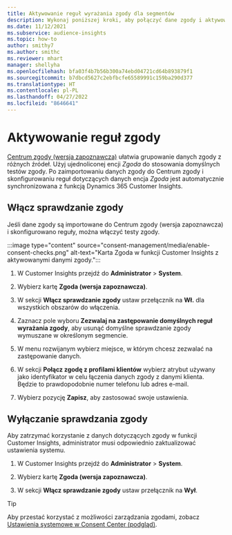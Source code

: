 ```yaml
---
title: Aktywowanie reguł wyrażania zgody dla segmentów
description: Wykonaj poniższej kroki, aby połączyć dane zgody i aktywować testy zgody w funkcji Dynamics 365 Customer Insights. Administrator może także wyłączyć testy zgody.
ms.date: 11/12/2021
ms.subservice: audience-insights
ms.topic: how-to
author: smithy7
ms.author: smithc
ms.reviewer: mhart
manager: shellyha
ms.openlocfilehash: bfa03f4b7b56b300a74ebd04721cd64b893879f1
ms.sourcegitcommit: b7dbcd5627c2ebfbcfe65589991c159ba290d377
ms.translationtype: HT
ms.contentlocale: pl-PL
ms.lasthandoff: 04/27/2022
ms.locfileid: "8646641"
---
```

# <a name="activate-consent-rules"></a>Aktywowanie reguł zgody

[Centrum zgody (wersja zapoznawcza)](consent-management/overview.md) ułatwia grupowanie danych zgody z różnych źródeł. Użyj ujednoliconej encji *Zgoda* do stosowania domyślnych testów zgody. Po zaimportowaniu danych zgody do Centrum zgody i skonfigurowaniu reguł dotyczących danych encja *Zgoda* jest automatycznie synchronizowana z funkcją Dynamics 365 Customer Insights.

## <a name="enable-consent-checks"></a>Włącz sprawdzanie zgody

Jeśli dane zgody są importowane do Centrum zgody (wersja zapoznawcza) i skonfigurowano reguły, można włączyć testy zgody. 

:::image type="content" source="consent-management/media/enable-consent-checks.png" alt-text="Karta Zgoda w funkcji Customer Insights z aktywowanymi danymi zgody.":::

1. W Customer Insights przejdź do **Administrator** > **System**.

1. Wybierz kartę **Zgoda (wersja zapoznawcza)**.

1. W sekcji **Włącz sprawdzanie zgody** ustaw przełącznik na **Wł.** dla wszystkich obszarów do włączenia.

1. Zaznacz pole wyboru **Zezwalaj na zastępowanie domyślnych reguł wyrażania zgody**, aby usunąć domyślne sprawdzanie zgody wymuszane w określonym segmencie. 

1. W menu rozwijanym wybierz miejsce, w którym chcesz zezwalać na zastępowanie danych.     

1. W sekcji **Połącz zgodę z profilami klientów** wybierz atrybut używany jako identyfikator w celu łączenia danych zgody z danymi klienta. Będzie to prawdopodobnie numer telefonu lub adres e-mail. 

1. Wybierz pozycję **Zapisz**, aby zastosować swoje ustawienia.

## <a name="disable-consent-checks"></a>Wyłączanie sprawdzania zgody

Aby zatrzymać korzystanie z danych dotyczących zgody w funkcji Customer Insights, administrator musi odpowiednio zaktualizować ustawienia systemu.

1. W Customer Insights przejdź do **Administrator** > **System**.

1. Wybierz kartę **Zgoda (wersja zapoznawcza)**.

1. W sekcji **Włącz sprawdzanie zgody** ustaw przełącznik na **Wył**.

> [!TIP]
> Aby przestać korzystać z możliwości zarządzania zgodami, zobacz [Ustawienia systemowe w Consent Center (podgląd)](consent-management/system-settings.md).
